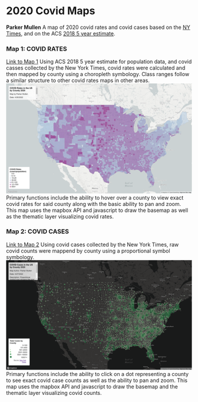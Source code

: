 # 2020 Covid Maps
**Parker Mullen**
A map of 2020 covid rates and covid cases based on the [NY Times](https://github.com/nytimes/covid-19-data/blob/43d32dde2f87bd4dafbb7d23f5d9e878124018b8/live/us-counties.csv), and on the ACS [2018 5 year estimate](https://data.census.gov/cedsci/table?g=0100000US%24050000&d=ACS%205-Year%20Estimates%20Data%20Profiles&tid=ACSDP5Y2018.DP05&hidePreview=true).

### Map 1: COVID RATES
[Link to Map 1](https://mullepd.github.io/mullen_covid_map/map1.html)
Using ACS 2018 5 year estimate for population data, and covid casses collected by the New York Times, covid rates were calculated and then mapped by county using a choropleth symbology. Class ranges follow a similar structure to other covid rates maps in other areas.
![Covid Rates](img/map1.png)
Primary functions include the ability to hover over a county to view exact covid rates for said county along with the basic ability to pan and zoom.
This map uses the mapbox API and javascript to draw the basemap as well as the thematic layer visualizing covid rates.

### Map 2: COVID CASES
[Link to Map 2](https://mullepd.github.io/mullen_covid_map/map2.html)
Using covid cases collected by the New York Times, raw covid counts were mappend by county using a proportional symbol symbology.
![Covid Cases](img/map2.png)
Primary functions include the ability to click on a dot representing a county to see exact covid case counts as well as the ability to pan and zoom.
This map uses the mapbox API and javascript to draw the basemap and the thematic layer visualizing covid counts.
